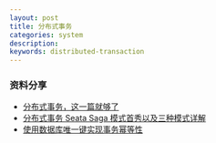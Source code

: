 ```yaml
---
layout: post
title: 分布式事务
categories: system
description: 
keywords: distributed-transaction
---
```


### 资料分享

* [分布式事务，这一篇就够了](https://xiaomi-info.github.io/2020/01/02/distributed-transaction/)
* [分布式事务 Seata Saga 模式首秀以及三种模式详解](https://www.sofastack.tech/blog/sofa-meetup-3-seata-retrospect/)
* [使用数据库唯一键实现事务幂等性
](https://www.caosh.me/be-tech/idempotence-using-unique-key/)
